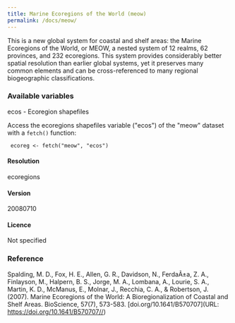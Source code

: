 ```yaml
---
title: Marine Ecoregions of the World (meow)
permalink: /docs/meow/
---
```

This is a new global system for coastal and shelf areas: the Marine Ecoregions of the World, or MEOW, a nested system of 12 realms, 62 provinces, and 232 ecoregions. This system provides considerably better spatial resolution than earlier global systems, yet it preserves many common elements and can be cross-referenced to many regional biogeographic classifications. 



### Available variables 

ecos - Ecoregion shapefiles

Access the ecoregions shapefiles variable ("ecos") of the "meow" dataset with a `fetch()` function:

```{r}
 ecoreg <- fetch("meow", "ecos")

```

#### Resolution 

ecoregions

#### Version

20080710

#### Licence


Not specified


### Reference

Spalding, M. D., Fox, H. E., Allen, G. R., Davidson, N., FerdaÃ±a, Z. A., Finlayson, M., Halpern, B. S., Jorge, M. A., Lombana, A., Lourie, S. A., Martin, K. D., McManus, E., Molnar, J., Recchia, C. A., & Robertson, J. (2007). Marine Ecoregions of the World: A Bioregionalization of Coastal and Shelf Areas. BioScience, 57(7), 573-583. [doi.org/10.1641/B570707](URL: https://doi.org/10.1641/B570707//)



